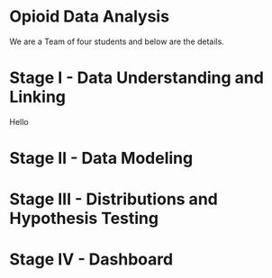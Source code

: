 
# Opioid Data Analysis

We are a Team of four students and below are the details. 

# Stage I   - Data Understanding and Linking
Hello
# Stage II  - Data Modeling
# Stage III - Distributions and Hypothesis Testing 
# Stage IV  - Dashboard
